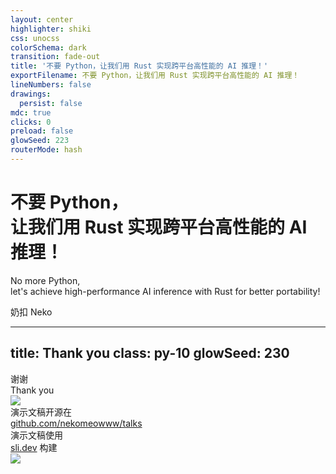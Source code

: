 ```yaml
---
layout: center
highlighter: shiki
css: unocss
colorSchema: dark
transition: fade-out
title: '不要 Python，让我们用 Rust 实现跨平台高性能的 AI 推理！'
exportFilename: 不要 Python，让我们用 Rust 实现跨平台高性能的 AI 推理！
lineNumbers: false
drawings:
  persist: false
mdc: true
clicks: 0
preload: false
glowSeed: 223
routerMode: hash
---
```


<div translate-x--20 translate-y-12>

<h1>
  不要 Python，<br/>让我们用 Rust 实现跨平台高性能的 AI 推理！
</h1>

<p pb-14>
  No more Python,<br/>let's achieve high-performance AI inference with Rust for better portability!
</p>

奶扣 Neko

</div>

---
title: Thank you
class: py-10
glowSeed: 230
---

<div flex>
  <div flex-1>
    <div mt-50 />
    <div flex flex-col gap-4 translate="y--52" h-full>
      <div flex flex-col translate="y-4" flex-1>
        <div text="[48px]">
          谢谢
        </div>
        <div text="white/50">
          Thank you
        </div>
      </div>
      <img src="/relu-art-6.gif" size-50 rounded-2xl overflow-hidden translate-y--20>
    </div>
  </div>
  <div text-lg text="zinc-300" text-right flex flex-col gap-3 mt-3>
    <div>
      演示文稿开源在 <a href="https://github.com/nekomeowww/talks"><div inline-block mr-1 translate-y-0.8 i-ri:github-fill />github.com/nekomeowww/talks</a>
    </div>
    <div>
      演示文稿使用 <a href="https://sli.dev"><div inline-block mr-1 translate-y-0.8 i-logos:slidev />sli.dev</a> 构建
    </div>
    <div self-end mt-16 translate-x-14 translate-y--9>
      <img src="/slide_qr.png" w-100 />
    </div>
  </div>
</div>
